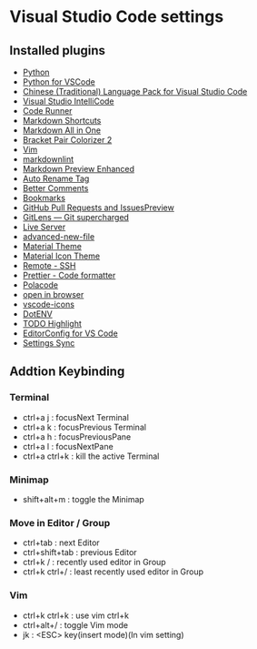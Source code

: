 # Visual Studio Code settings

## Installed plugins

- [Python](https://marketplace.visualstudio.com/items?itemName=ms-python.python)
- [Python for VSCode](https://marketplace.visualstudio.com/items?itemName=tht13.python)
- [Chinese (Traditional) Language Pack for Visual Studio Code](https://marketplace.visualstudio.com/items?itemName=MS-CEINTL.vscode-language-pack-zh-hant)
- [Visual Studio IntelliCode](https://marketplace.visualstudio.com/items?itemName=VisualStudioExptTeam.vscodeintellicode)
- [Code Runner](https://marketplace.visualstudio.com/items?itemName=formulahendry.code-runner)
- [Markdown Shortcuts](https://marketplace.visualstudio.com/items?itemName=mdickin.markdown-shortcuts)
- [Markdown All in One](https://marketplace.visualstudio.com/items?itemName=yzhang.markdown-all-in-one)
- [Bracket Pair Colorizer 2](https://marketplace.visualstudio.com/items?itemName=CoenraadS.bracket-pair-colorizer-2)
- [Vim](https://marketplace.visualstudio.com/items?itemName=vscodevim.vim)
- [markdownlint](https://marketplace.visualstudio.com/items?itemName=DavidAnson.vscode-markdownlint)
- [Markdown Preview Enhanced](https://marketplace.visualstudio.com/items?itemName=shd101wyy.markdown-preview-enhanced)
- [Auto Rename Tag](https://marketplace.visualstudio.com/items?itemName=formulahendry.auto-rename-tag)
- [Better Comments](https://marketplace.visualstudio.com/items?itemName=aaron-bond.better-comments)
- [Bookmarks](https://marketplace.visualstudio.com/items?itemName=alefragnani.Bookmarks)
- [GitHub Pull Requests and IssuesPreview](https://marketplace.visualstudio.com/items?itemName=GitHub.vscode-pull-request-github)
- [GitLens — Git supercharged](https://marketplace.visualstudio.com/items?itemName=eamodio.gitlens)
- [Live Server](https://marketplace.visualstudio.com/items?itemName=ritwickdey.LiveServer)
- [advanced-new-file](https://marketplace.visualstudio.com/items?itemName=patbenatar.advanced-new-file)
- [Material Theme](https://marketplace.visualstudio.com/items?itemName=Equinusocio.vsc-material-theme)
- [Material Icon Theme](https://marketplace.visualstudio.com/items?itemName=PKief.material-icon-theme)
- [Remote - SSH](https://marketplace.visualstudio.com/items?itemName=ms-vscode-remote.remote-ssh)
- [Prettier - Code formatter](https://marketplace.visualstudio.com/items?itemName=esbenp.prettier-vscode)
- [Polacode](https://marketplace.visualstudio.com/items?itemName=pnp.polacode)
- [open in browser](https://marketplace.visualstudio.com/items?itemName=techer.open-in-browser)
- [vscode-icons](https://marketplace.visualstudio.com/items?itemName=vscode-icons-team.vscode-icons)
- [DotENV](https://marketplace.visualstudio.com/items?itemName=mikestead.dotenv)
- [TODO Highlight](https://marketplace.visualstudio.com/items?itemName=wayou.vscode-todo-highlight)
- [EditorConfig for VS Code](https://marketplace.visualstudio.com/items?itemName=EditorConfig.EditorConfig)
- [Settings Sync](https://marketplace.visualstudio.com/items?itemName=Shan.code-settings-sync)

## Addtion Keybinding

### Terminal

- ctrl+a j : focusNext Terminal
- ctrl+a k : focusPrevious Terminal
- ctrl+a h : focusPreviousPane
- ctrl+a l : focusNextPane
- ctrl+a ctrl+k : kill the active Terminal

### Minimap

- shift+alt+m : toggle the Minimap

### Move in Editor / Group

- ctrl+tab : next Editor
- ctrl+shift+tab : previous Editor
- ctrl+k / : recently used editor in Group
- ctrl+k ctrl+/ : least recently used editor in Group

### Vim

- ctrl+k ctrl+k : use vim ctrl+k
- ctrl+alt+/ : toggle Vim mode
- jk : \<ESC> key(insert mode)(In vim setting)
